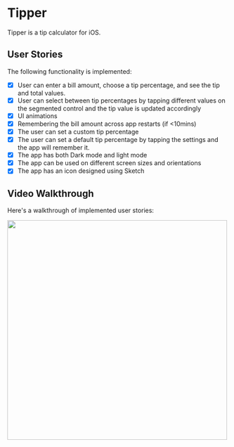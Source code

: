 # Tipper
Tipper is a tip calculator for iOS.

## User Stories
The following functionality is implemented:

- [x] User can enter a bill amount, choose a tip percentage, and see the tip and total values.
- [x] User can select between tip percentages by tapping different values on the segmented control and the tip value is updated accordingly
- [x] UI animations
- [x] Remembering the bill amount across app restarts (if <10mins)
- [x] The user can set a custom tip percentage
- [x] The user can set a default tip percentage by tapping the settings and the app will remember it.
- [x] The app has both Dark mode and light mode
- [x] The app can be used on different screen sizes and orientations
- [x] The app has an icon designed using Sketch

## Video Walkthrough
Here's a walkthrough of implemented user stories:

<img src="https://i.imgur.com/9fwkmnt.gif" width=500><br>
